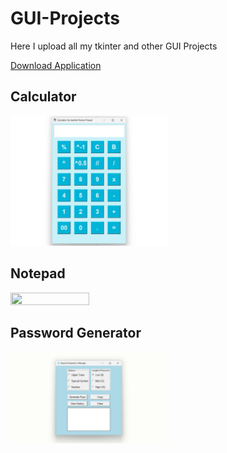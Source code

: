 # GUI-Projects
Here I upload all my tkinter and other GUI Projects

[Download Application](https://github.com/AashishKrPd/GUI-Projects/releases)

## Calculator
<img src="./Calculator/Calc.png" width=50% height=50%>

## Notepad
<img src="./Notepad/Notpad.png" width=50% height=50%>

## Password Generator
<img src="./Password Generator/Password Generator.png" width=50% height=50%>



